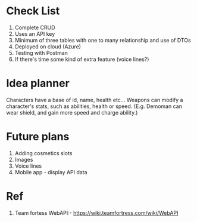 # Check List
1. Complete CRUD
2. Uses an API key
3. Minimum of three tables with one to many relationship and use of DTOs
4. Deployed on cloud (Azure)
5. Testing with Postman
6. If there's time some kind of extra feature (voice lines?)

# Idea planner
Characters have a base of id, name, health etc...
Weapons can modify a character's stats, such as abilities, health or speed. (E.g. Demoman can wear shield, and gain more speed and charge ability.)

# Future plans
1. Adding cosmetics slots
2. Images 
3. Voice lines
4. Mobile app - display API data

# Ref

1. Team fortess WebAPI:- https://wiki.teamfortress.com/wiki/WebAPI
